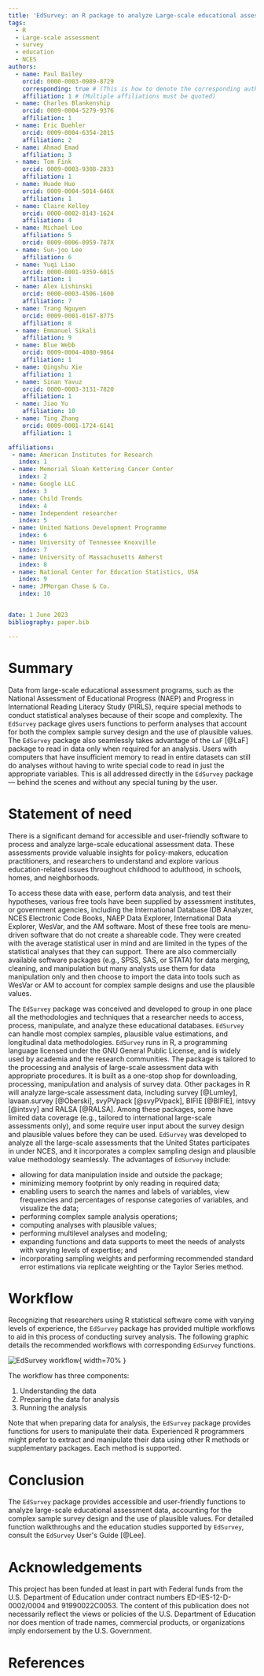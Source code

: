 ```yaml
---
title: 'EdSurvey: an R package to analyze Large-scale educational assessments data'
tags:
  - R
  - Large-scale assessment
  - survey
  - education
  - NCES
authors:
  - name: Paul Bailey
    orcid: 0000-0003-0989-8729
    corresponding: true # (This is how to denote the corresponding author)
    affiliation: 1 # (Multiple affiliations must be quoted)
  - name: Charles Blankenship
    orcid: 0009-0004-5279-9376
    affiliation: 1
  - name: Eric Buehler
    orcid: 0009-0004-6354-2015
    affiliation: 2
  - name: Ahmad Emad
    affiliation: 3
  - name: Tom Fink
    orcid: 0009-0003-9308-2833
    affiliation: 1
  - name: Huade Huo
    orcid: 0009-0004-5014-646X
    affiliation: 1
  - name: Claire Kelley
    orcid: 0000-0002-8143-1624
    affiliation: 4
  - name: Michael Lee
    affiliation: 5
    orcid: 0009-0006-0959-787X
  - name: Sun-joo Lee
    affiliation: 6
  - name: Yuqi Liao
    orcid: 0000-0001-9359-6015
    affiliation: 1
  - name: Alex Lishinski
    orcid: 0000-0003-4506-1600
    affiliation: 7
  - name: Trang Nguyen
    orcid: 0009-0001-0167-8775
    affiliation: 8
  - name: Emmanuel Sikali
    affiliation: 9
  - name: Blue Webb
    orcid: 0009-0004-4080-9864
    affiliation: 1
  - name: Qingshu Xie
    affiliation: 1
  - name: Sinan Yavuz
    orcid: 0000-0003-3131-7820
    affiliation: 1
  - name: Jiao Yu
    affiliation: 10
  - name: Ting Zhang
    orcid: 0009-0001-1724-6141
    affiliation: 1

affiliations:
 - name: American Institutes for Research
   index: 1
 - name: Memorial Sloan Kettering Cancer Center
   index: 2
 - name: Google LLC
   index: 3
 - name: Child Trends
   index: 4
 - name: Independent researcher
   index: 5
 - name: United Nations Development Programme
   index: 6
 - name: University of Tennessee Knoxville
   index: 7
 - name: University of Massachusetts Amherst
   index: 8
 - name: National Center for Education Statistics, USA
   index: 9
 - name: JPMorgan Chase & Co.
   index: 10


date: 1 June 2023
bibliography: paper.bib

---
```


# Summary

Data from large-scale educational assessment programs, such as the National Assessment of Educational Progress (NAEP) and Progress in International Reading Literacy Study (PIRLS), require special methods to conduct statistical analyses because of their scope and complexity. The `EdSurvey` package gives users functions to perform analyses that account for both the complex sample survey design and the use of plausible values. The `EdSurvey` package also seamlessly takes advantage of the `LaF` [@LaF] package to read in data only when required for an analysis. Users with computers that have insufficient memory to read in entire datasets can still do analyses without having to write special code to read in just the appropriate variables. This is all addressed directly in the `EdSurvey` package — behind the scenes and without any special tuning by the user.

# Statement of need

There is a significant demand for accessible and user-friendly software to process and analyze large-scale educational assessment data. These assessments provide valuable insights for policy-makers, education practitioners, and researchers to understand and explore various education-related issues throughout childhood to adulthood, in schools, homes, and neighborhoods.

To access these data with ease, perform data analysis, and test their hypotheses, various free tools have been supplied by assessment institutes, or government agencies, including the International Database IDB Analyzer, NCES Electronic Code Books, NAEP Data Explorer, International Data Explorer, WesVar, and the AM software. 
Most of these free tools are menu-driven software that do not create a shareable code. They were created with the average statistical user in mind and are limited in the types of the statistical analyses that they can support. There are also commercially available software packages (e.g., SPSS, SAS, or STATA) for data merging, cleaning, and manipulation but many analysts use them for data manipulation only and then choose to import the data into tools such as WesVar or AM to account for complex sample designs and use the plausible values.

The `EdSurvey` package was conceived and developed to group in one place all the methodologies and techniques that a researcher needs to access, process, manipulate, and analyze these educational databases. `EdSurvey` can handle most complex samples, plausible value estimations, and longitudinal data methodologies. `EdSurvey` runs in R, a programming language licensed under the GNU General Public License, and is widely used by academia and the research communities. The package is tailored to the processing and analysis of large-scale assessment data with appropriate procedures. It is built as a one-stop shop for downloading, processing, manipulation and analysis of survey data. Other packages in R will analyze large-scale assessment data, including survey [@Lumley], lavaan.survey [@Oberski], svyPVpack [@svyPVpack], BIFIE [@BIFIE], intsvy [@intsvy] and RALSA [@RALSA]. Among these packages, some have limited data coverage (e.g., tailored to international large-scale assessments only), and some require user input about the survey design and plausible values before they can be used. `EdSurvey` was developed to analyze all the large-scale assessments that the United States participates in under NCES, and it incorporates a complex sampling design and plausible value methodology seamlessly. The advantages of `EdSurvey` include:

- allowing for data manipulation inside and outside the package;
- minimizing memory footprint by only reading in required data;
- enabling users to search the names and labels of variables, view frequencies and percentages of response categories of variables, and visualize the data;
- performing complex sample analysis operations;
- computing analyses with plausible values;
- performing multilevel analyses and modeling; 
- expanding functions and data supports to meet the needs of analysts with varying levels of expertise; and
- incorporating sampling weights and performing recommended standard error estimations via replicate weighting or the Taylor Series method.

# Workflow
Recognizing that researchers using R statistical software come with varying levels of experience, the `EdSurvey` package has provided multiple workflows to aid in this process of conducting survey analysis. The following graphic details the recommended workflows with corresponding `EdSurvey` functions.

![EdSurvey workflow](./edsurveyWorkflow.png){ width=70% }

The workflow has three components:

1.	Understanding the data
2.	Preparing the data for analysis
3.	Running the analysis

Note that when preparing data for analysis, the `EdSurvey` package provides functions for users to manipulate their data. Experienced R programmers might prefer to extract and manipulate their data using other R methods or supplementary packages. Each method is supported.


# Conclusion
The `EdSurvey` package provides accessible and user-friendly functions to analyze large-scale educational assessment data, accounting for the complex sample survey design and the use of plausible values. For detailed function walkthroughs and the education studies supported by `EdSurvey`, consult the `EdSurvey` User's Guide [@Lee].


# Acknowledgements

This project has been funded at least in part with Federal funds from the U.S. Department of Education under contract numbers ED-IES-12-D-0002/0004 and 91990022C0053. The content of this publication does not necessarily reflect the views or policies of the U.S. Department of Education nor does mention of trade names, commercial products, or organizations imply endorsement by the U.S. Government.

# References